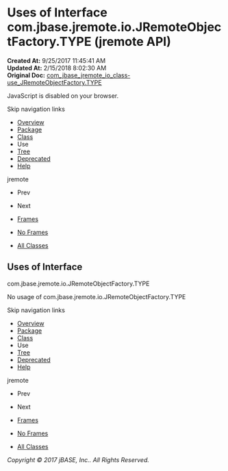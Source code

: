 # Uses of Interface com.jbase.jremote.io.JRemoteObjectFactory.TYPE (jremote   API)

**Created At:** 9/25/2017 11:45:41 AM  
**Updated At:** 2/15/2018 8:02:30 AM  
**Original Doc:** [com_jbase_jremote_io_class-use_JRemoteObjectFactory.TYPE](https://docs.jbase.com/39253-class-use/com_jbase_jremote_io_class-use_JRemoteObjectFactory.TYPE)  

<!--<br>    try {<br>        if (location.href.indexOf('is-external=true') == -1) {<br>            parent.document.title="Uses of Interface com.jbase.jremote.io.JRemoteObjectFactory.TYPE (jremote   API)";<br>        }<br>    }<br>    catch(err) {<br>    }<br>//-->
JavaScript is disabled on your browser.

Skip navigation links

- [Overview](../../../../../overview-summary.html)
- [Package](./../../com.jbase.jremote.io-%28jremote---api%29)
- [Class](./../../jremoteobjectfactory-%28jremote---api%29 "interface in com.jbase.jremote.io")
- Use
- [Tree](./../../com.jbase.jremote.io-class-hierarchy-%28jremote---api%29)
- [Deprecated](../../../../../deprecated-list.html)
- [Help](../../../../../help-doc.html)


jremote <br>

- Prev
- Next


- [Frames](./../uses-of-class-com.jbase.jremote.io.jremoteobjectfactory-%28jremote---api%29)
- [No Frames](./../uses-of-class-com.jbase.jremote.io.jremoteobjectfactory-%28jremote---api%29)


- [All Classes](../../../../../allclasses-noframe.html)


<!--<br>  allClassesLink = document.getElementById("allclasses\_navbar\_top");<br>  if(window==top) {<br>    allClassesLink.style.display = "block";<br>  }<br>  else {<br>    allClassesLink.style.display = "none";<br>  }<br>  //-->

## Uses of Interface
com.jbase.jremote.io.JRemoteObjectFactory.TYPE

No usage of com.jbase.jremote.io.JRemoteObjectFactory.TYPE

Skip navigation links

- [Overview](../../../../../overview-summary.html)
- [Package](./../../com.jbase.jremote.io-%28jremote---api%29)
- [Class](./../../jremoteobjectfactory-%28jremote---api%29 "interface in com.jbase.jremote.io")
- Use
- [Tree](./../../com.jbase.jremote.io-class-hierarchy-%28jremote---api%29)
- [Deprecated](../../../../../deprecated-list.html)
- [Help](../../../../../help-doc.html)


jremote <br>

- Prev
- Next


- [Frames](./../uses-of-class-com.jbase.jremote.io.jremoteobjectfactory-%28jremote---api%29)
- [No Frames](./../uses-of-class-com.jbase.jremote.io.jremoteobjectfactory-%28jremote---api%29)


- [All Classes](../../../../../allclasses-noframe.html)


<!--<br>  allClassesLink = document.getElementById("allclasses\_navbar\_bottom");<br>  if(window==top) {<br>    allClassesLink.style.display = "block";<br>  }<br>  else {<br>    allClassesLink.style.display = "none";<br>  }<br>  //-->

*Copyright © 2017 jBASE, Inc.. All Rights Reserved.*
